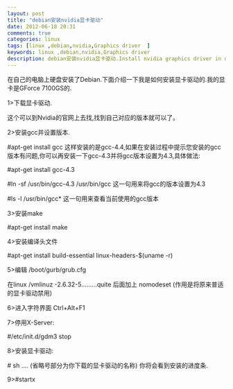 ```yaml
---
layout: post
title: "debian安装nvidia显卡驱动"
date: 2012-06-18 20:31
comments: true
categories: linux
tags: [linux ,debian,nvidia,Graphics driver  ]
keywords: linux ,debian,nvidia,Graphics driver   
description: debian安装nvidia显卡驱动.Install nvidia graphics driver in debian.  
---
```


在自己的电脑上硬盘安装了Debian.下面介绍一下我是如何安装显卡驱动的.我的显卡是GForce 7100GS的.

1>下载显卡驱动.

这个可以到Nvidia的官网上去找,找到自己对应的版本就可以了。

2>安装gcc并设置版本.  

\#apt-get install gcc 这样安装的是gcc-4.4,如果在安装过程中提示您安装的gcc版本有问题,你可以再安装一下gcc-4.3并将gcc版本设置为4.3,具体做法:

\#apt-get install gcc-4.3

\#ln -sf /usr/bin/gcc-4.3 /usr/bin/gcc 这一句用来将gcc的版本设置为4.3

\#ls -l /usr/bin/gcc* 这一句用来查看当前使用的gcc版本
<!--more-->
3>安装make

\#apt-get install make

4>安装编译头文件

\#apt-get install build-essential linux-headers-$(uname -r)

5>编辑 /boot/gurb/grub.cfg

在linux /vmlinuz -2.6.32-5.........quite 后面加上 nomodeset  (作用是将原来普适的显卡驱动禁用)

6>进入字符界面 Ctrl+Alt+F1

7>停用X-Server:

\#/etc/init.d/gdm3 stop

8>安装显卡驱动:

 \# sh .... (省略号部分为你下载的显卡驱动的名称) 你将会看到安装的进度条.

9>\#startx
